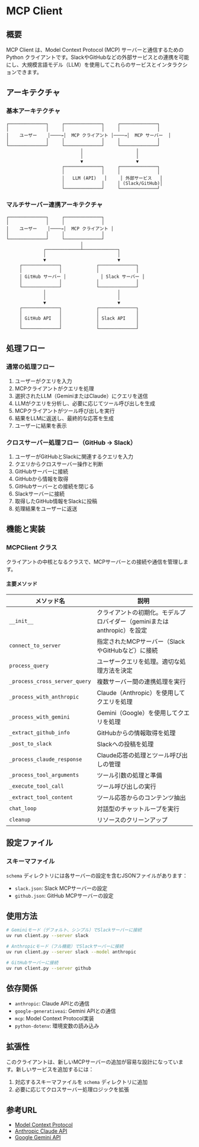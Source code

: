 # MCP Client

## 概要

MCP Client は、Model Context Protocol (MCP) サーバーと通信するための Python クライアントです。SlackやGitHubなどの外部サービスとの連携を可能にし、大規模言語モデル（LLM）を使用してこれらのサービスとインタラクションできます。

## アーキテクチャ

### 基本アーキテクチャ

```
┌──────────────┐     ┌──────────────┐     ┌──────────────┐
│              │     │              │     │              │
│    ユーザー    │────→│  MCP クライアント │────→│  MCP サーバー  │
│              │     │              │     │              │
└──────────────┘     └──────────────┘     └──────────────┘
                            │                    │
                            │                    │
                            ▼                    ▼
                     ┌──────────────┐     ┌──────────────┐
                     │              │     │              │
                     │   LLM (API)   │     │ 外部サービス   │
                     │              │     │ (Slack/GitHub)│
                     └──────────────┘     └──────────────┘
```

### マルチサーバー連携アーキテクチャ

```
┌──────────────┐     ┌──────────────┐
│              │     │              │
│    ユーザー    │────→│  MCP クライアント │
│              │     │              │
└──────────────┘     └──────────────┘
                            │
              ┌─────────────┴─────────────┐
              │                           │
              ▼                           ▼
     ┌──────────────┐             ┌──────────────┐
     │              │             │              │
     │ GitHub サーバー │             │ Slack サーバー │
     │              │             │              │
     └──────────────┘             └──────────────┘
              │                           │
              │                           │
              ▼                           ▼
     ┌──────────────┐             ┌──────────────┐
     │              │             │              │
     │ GitHub API   │             │ Slack API    │
     │              │             │              │
     └──────────────┘             └──────────────┘
```

## 処理フロー

### 通常の処理フロー

1. ユーザーがクエリを入力
2. MCPクライアントがクエリを処理
3. 選択されたLLM（GeminiまたはClaude）にクエリを送信
4. LLMがクエリを分析し、必要に応じてツール呼び出しを生成
5. MCPクライアントがツール呼び出しを実行
6. 結果をLLMに返送し、最終的な応答を生成
7. ユーザーに結果を表示

### クロスサーバー処理フロー（GitHub → Slack）

1. ユーザーがGitHubとSlackに関連するクエリを入力
2. クエリからクロスサーバー操作と判断
3. GitHubサーバーに接続
4. GitHubから情報を取得
5. GitHubサーバーとの接続を閉じる
6. Slackサーバーに接続
7. 取得したGitHub情報をSlackに投稿
8. 処理結果をユーザーに返送

## 機能と実装

### MCPClient クラス

クライアントの中核となるクラスで、MCPサーバーとの接続や通信を管理します。

#### 主要メソッド

| メソッド名 | 説明 |
|------------|------|
| `__init__` | クライアントの初期化。モデルプロバイダー（geminiまたはanthropic）を設定 |
| `connect_to_server` | 指定されたMCPサーバー（SlackやGitHubなど）に接続 |
| `process_query` | ユーザークエリを処理。適切な処理方法を決定 |
| `_process_cross_server_query` | 複数サーバー間の連携処理を実行 |
| `_process_with_anthropic` | Claude（Anthropic）を使用してクエリを処理 |
| `_process_with_gemini` | Gemini（Google）を使用してクエリを処理 |
| `_extract_github_info` | GitHubからの情報取得を処理 |
| `_post_to_slack` | Slackへの投稿を処理 |
| `_process_claude_response` | Claude応答の処理とツール呼び出しの管理 |
| `_process_tool_arguments` | ツール引数の処理と準備 |
| `_execute_tool_call` | ツール呼び出しの実行 |
| `_extract_tool_content` | ツール応答からのコンテンツ抽出 |
| `chat_loop` | 対話型のチャットループを実行 |
| `cleanup` | リソースのクリーンアップ |

## 設定ファイル

### スキーマファイル

`schema` ディレクトリには各サーバーの設定を含むJSONファイルがあります：

- `slack.json`: Slack MCPサーバーの設定
- `github.json`: GitHub MCPサーバーの設定

## 使用方法

```bash
# Geminiモード（デフォルト、シンプル）でSlackサーバーに接続
uv run client.py --server slack

# Anthropicモード（フル機能）でSlackサーバーに接続
uv run client.py --server slack --model anthropic

# GitHubサーバーに接続
uv run client.py --server github
```

## 依存関係

- `anthropic`: Claude APIとの通信
- `google-generativeai`: Gemini APIとの通信
- `mcp`: Model Context Protocol実装
- `python-dotenv`: 環境変数の読み込み

## 拡張性

このクライアントは、新しいMCPサーバーの追加が容易な設計になっています。新しいサービスを追加するには：

1. 対応するスキーマファイルを `schema` ディレクトリに追加
2. 必要に応じてクロスサーバー処理ロジックを拡張

## 参考URL

- [Model Context Protocol](https://modelcontextprotocol.io/quickstart/client)
- [Anthropic Claude API](https://docs.anthropic.com/claude/reference/getting-started-with-the-api)
- [Google Gemini API](https://ai.google.dev/docs)